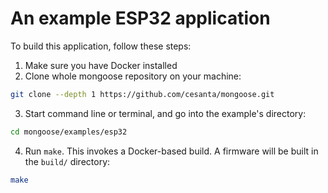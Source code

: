 # An example ESP32 application

To build this application, follow these steps:

1. Make sure you have Docker installed
2. Clone whole mongoose repository on your machine:
  ```sh
  git clone --depth 1 https://github.com/cesanta/mongoose.git
  ```
3. Start command line or terminal, and go into the example's directory:
  ```sh
  cd mongoose/examples/esp32
  ```
4. Run `make`. This invokes a Docker-based build. A firmware will be built
  in the `build/` directory:
  ```sh
  make
  ```

